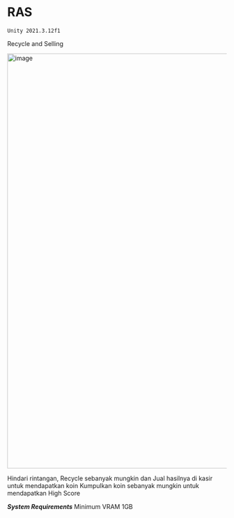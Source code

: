 # RAS

`Unity 2021.3.12f1`

Recycle and Selling


<img width="951" alt="image" src="https://github.com/herdyhardiyant/RAS/assets/113997923/56f34a55-5a46-44b1-9770-b4ab9679cd2d">


Hindari rintangan, Recycle sebanyak mungkin dan Jual hasilnya di kasir untuk mendapatkan koin 
Kumpulkan koin sebanyak mungkin untuk mendapatkan High Score



***System Requirements***
Minimum VRAM 1GB
